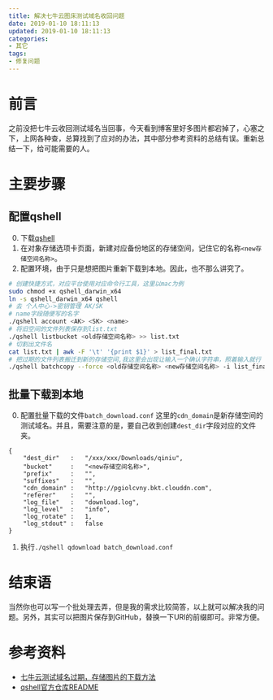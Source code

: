 ```yaml
---
title: 解决七牛云图床测试域名收回问题
date: 2019-01-10 18:11:13
updated: 2019-01-10 18:11:13
categories:
- 其它
tags:
- 修复问题
---
```

# 前言
之前没把七牛云收回测试域名当回事，今天看到博客里好多图片都宕掉了，心塞之下，上网各种查，总算找到了应对的办法，其中部分参考资料的总结有误。重新总结一下，给可能需要的人。

<!-- more -->
# 主要步骤
## 配置qshell
0. 下载[qshell](https://developer.qiniu.com/kodo/tools/1302/qshell)
1. 在对象存储选项卡页面，新建对应备份地区的存储空间，记住它的名称`<new存储空间名称>`。
2. 配置环境，由于只是想把图片重新下载到本地。因此，也不那么讲究了。

```bash
# 创建快捷方式，对应平台使用对应命令行工具，这里以mac为例
sudo chmod +x qshell_darwin_x64
ln -s qshell_darwin_x64 qshell
# 去 个人中心->密钥管理 AK/SK
# name字段随便写的名字
./qshell account <AK> <SK> <name>
# 将旧空间的文件列表保存到list.txt
./qshell listbucket <old存储空间名称> >> list.txt
# 切割出文件名
cat list.txt | awk -F '\t' '{print $1}' > list_final.txt
# 把过期的文件列表搬迁到新的存储空间,我这里会出现让输入一个确认字符串，照着输入就行
./qshell batchcopy --force <old存储空间名称> <new存储空间名称> -i list_final.txt
```

## 批量下载到本地
0. 配置批量下载的文件`batch_download.conf`
这里的`cdn_domain`是新存储空间的测试域名。并且，需要注意的是，要自己收到创建`dest_dir`字段对应的文件夹。
```
{
    "dest_dir"   :   "/xxx/xxx/Downloads/qiniu",
    "bucket"     :   "<new存储空间名称>",
    "prefix"     :   "",
    "suffixes"   :   "",
    "cdn_domain" :   "http://pgiolcvny.bkt.clouddn.com",
    "referer"    :   "",
    "log_file"   :   "download.log",
    "log_level"  :   "info",
    "log_rotate" :   1,
    "log_stdout" :   false
}
```

1. 执行`./qshell qdownload batch_download.conf`

# 结束语
当然你也可以写一个批处理去弄，但是我的需求比较简答，以上就可以解决我的问题。另外，其实可以把图片保存到GitHub，替换一下URI的前缀即可。非常方便。

# 参考资料
- [七牛云测试域名过期，存储图片的下载方法](http://zsx-cup.top/2018/11/09/%E4%B8%83%E7%89%9B%E4%BA%91%E6%B5%8B%E8%AF%95%E5%9F%9F%E5%90%8D%E8%BF%87%E6%9C%9F%EF%BC%8C%E5%AD%98%E5%82%A8%E5%9B%BE%E7%89%87%E7%9A%84%E4%B8%8B%E8%BD%BD%E6%96%B9%E6%B3%95/)
- [qshell官方仓库README](https://github.com/qiniu/qshell)